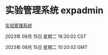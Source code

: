 # 实验管理系统 expadmin
[实验管理系统](http://:56808/expadmin-782313d2-e1b1-4ea7-932e-3a55e6a1a4d0/)

2023年 08月 15日 星期二 18:20:02 CST

2023年 08月 15日 星期二 10:20:02 GMT

